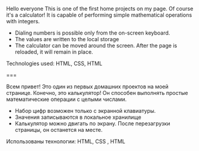   Hello everyone This is one of the first home projects on my page. Of course it's a calculator! It is capable of performing simple mathematical operations with integers.

- Dialing numbers is possible only from the on-screen keyboard. 
- The values are written to the local storage
- The calculator can be moved around the screen. After the page is reloaded, it will remain in place. 

Technologies used: HTML, CSS, HTML

===

Всем привет! Это один из первых домашних проектов на моей странице. Конечно, это калькулятор! Он способен выполнять простые математические операции с целыми числами.

- Набор цифр возможен только с экранной клавиатуры. 
- Значения записываются в локальное хранилище
- Калькулятор можно двигать по экрану. После перезагрузки страницы, он останется на месте. 

Использованы технологии: HTML, CSS , HTML